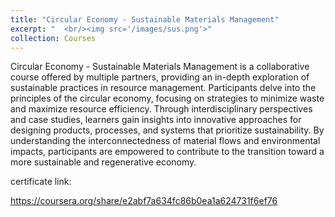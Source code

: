```yaml
---
title: "Circular Economy - Sustainable Materials Management"
excerpt: "  <br/><img src='/images/sus.png'>"
collection: Courses
---
```



 Circular Economy - Sustainable Materials Management is a collaborative course offered by multiple partners, providing an in-depth exploration of sustainable practices in resource management. Participants delve into the principles of the circular economy, focusing on strategies to minimize waste and maximize resource efficiency. Through interdisciplinary perspectives and case studies, learners gain insights into innovative approaches for designing products, processes, and systems that prioritize sustainability. By understanding the interconnectedness of material flows and environmental impacts, participants are empowered to contribute to the transition toward a more sustainable and regenerative economy.
 
certificate link:

https://coursera.org/share/e2abf7a634fc86b0ea1a624731f6ef76
